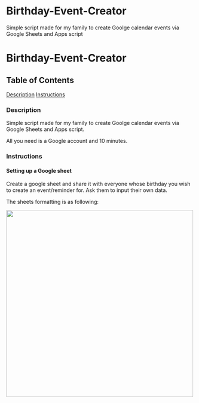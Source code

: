 # Birthday-Event-Creator
Simple script made for my family to create Goolge calendar events via Google Sheets and Apps script

# Birthday-Event-Creator

## Table of Contents
[Description](#description)
[Instructions](#instructions)

### Description
Simple script made for my family to create Goolge calendar events via Google Sheets and Apps script.

All you need is a Google account and 10 minutes.

### Instructions

#### Setting up a Google sheet
Create a google sheet and share it with everyone whose birthday you wish to create an event/reminder for. Ask them to input their own data.

The sheets formatting is as following: 
<p><img src="https://github.com/cchromak/Birthday-Event-Creator/tree/main/images/addSheet.png" width=500></p>
